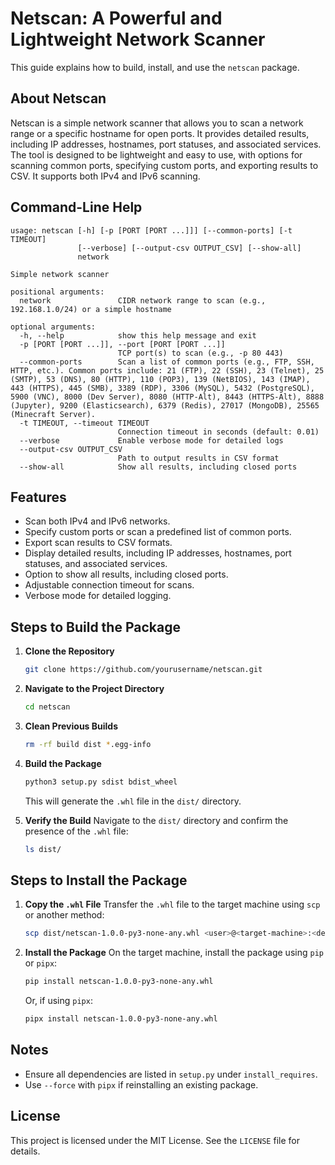 # Netscan: A Powerful and Lightweight Network Scanner

This guide explains how to build, install, and use the `netscan` package.

## About Netscan

Netscan is a simple network scanner that allows you to scan a network range or a specific hostname for open ports. It provides detailed results, including IP addresses, hostnames, port statuses, and associated services. The tool is designed to be lightweight and easy to use, with options for scanning common ports, specifying custom ports, and exporting results to CSV. It supports both IPv4 and IPv6 scanning.

## Command-Line Help

```
usage: netscan [-h] [-p [PORT [PORT ...]]] [--common-ports] [-t TIMEOUT]
               [--verbose] [--output-csv OUTPUT_CSV] [--show-all]
               network

Simple network scanner

positional arguments:
  network               CIDR network range to scan (e.g., 192.168.1.0/24) or a simple hostname

optional arguments:
  -h, --help            show this help message and exit
  -p [PORT [PORT ...]], --port [PORT [PORT ...]]
                        TCP port(s) to scan (e.g., -p 80 443)
  --common-ports        Scan a list of common ports (e.g., FTP, SSH, HTTP, etc.). Common ports include: 21 (FTP), 22 (SSH), 23 (Telnet), 25 (SMTP), 53 (DNS), 80 (HTTP), 110 (POP3), 139 (NetBIOS), 143 (IMAP), 443 (HTTPS), 445 (SMB), 3389 (RDP), 3306 (MySQL), 5432 (PostgreSQL), 5900 (VNC), 8000 (Dev Server), 8080 (HTTP-Alt), 8443 (HTTPS-Alt), 8888 (Jupyter), 9200 (Elasticsearch), 6379 (Redis), 27017 (MongoDB), 25565 (Minecraft Server).
  -t TIMEOUT, --timeout TIMEOUT
                        Connection timeout in seconds (default: 0.01)
  --verbose             Enable verbose mode for detailed logs
  --output-csv OUTPUT_CSV
                        Path to output results in CSV format
  --show-all            Show all results, including closed ports
```

## Features

- Scan both IPv4 and IPv6 networks.
- Specify custom ports or scan a predefined list of common ports.
- Export scan results to CSV formats.
- Display detailed results, including IP addresses, hostnames, port statuses, and associated services.
- Option to show all results, including closed ports.
- Adjustable connection timeout for scans.
- Verbose mode for detailed logging.

## Steps to Build the Package

1. **Clone the Repository**
   ```bash
   git clone https://github.com/yourusername/netscan.git
   ```

2. **Navigate to the Project Directory**
   ```bash
   cd netscan
   ```

3. **Clean Previous Builds**
   ```bash
   rm -rf build dist *.egg-info
   ```

4. **Build the Package**
   ```bash
   python3 setup.py sdist bdist_wheel
   ```

   This will generate the `.whl` file in the `dist/` directory.

5. **Verify the Build**
   Navigate to the `dist/` directory and confirm the presence of the `.whl` file:
   ```bash
   ls dist/
   ```

## Steps to Install the Package

1. **Copy the `.whl` File**
   Transfer the `.whl` file to the target machine using `scp` or another method:
   ```bash
   scp dist/netscan-1.0.0-py3-none-any.whl <user>@<target-machine>:<destination-path>
   ```

2. **Install the Package**
   On the target machine, install the package using `pip` or `pipx`:
   ```bash
   pip install netscan-1.0.0-py3-none-any.whl
   ```

   Or, if using `pipx`:
   ```bash
   pipx install netscan-1.0.0-py3-none-any.whl
   ```

## Notes
- Ensure all dependencies are listed in `setup.py` under `install_requires`.
- Use `--force` with `pipx` if reinstalling an existing package.

## License
This project is licensed under the MIT License. See the `LICENSE` file for details.
